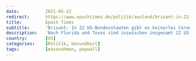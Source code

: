 ```yaml
---
date:          2021-05-22
redirect:      https://www.epochtimes.de/politik/ausland/brisant-in-22-us-bundesstaaten-gibt-es-keinerlei-corona-massnahmen-und-alles-ist-in-ordnung-a3518695.html
title:         Epoch Times
subtitle:      'Brisant: In 22 US-Bundesstaaten gibt es keinerlei Corona-Maßnahmen – und alles ist in Ordnung'
description:   'Nach Florida und Texas sind inzwischen insgesamt 22 US-Bundesstaaten von den Corona-Maßnahmen befreit. Zur Überraschung aller gibt es dabei keine Überlastung des Gesundheitssystems – alles ist völlig normal. Eine Infografik verdeutlicht, worüber in den gängigen Medien kaum berichtet wird.'
country:       [US]
categories:    [Politik, Gesundheit]
tags:          [massnahmen, paywall]
---
```

